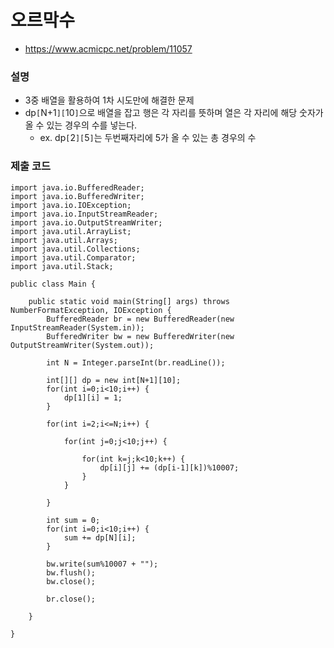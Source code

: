 # 오르막수
- https://www.acmicpc.net/problem/11057

### 설명
- 3중 배열을 활용하여 1차 시도만에 해결한 문제
- dp`[`N+1`][`10`]`으로 배열을 잡고 행은 각 자리를 뜻하며 열은 각 자리에 해당 숫자가 올 수 있는 경우의 수를 넣는다.
    - ex. dp`[`2`][`5`]`는 두번째자리에 5가 올 수 있는 총 경우의 수

### 제출 코드
~~~
import java.io.BufferedReader;
import java.io.BufferedWriter;
import java.io.IOException;
import java.io.InputStreamReader;
import java.io.OutputStreamWriter;
import java.util.ArrayList;
import java.util.Arrays;
import java.util.Collections;
import java.util.Comparator;
import java.util.Stack;

public class Main {

	public static void main(String[] args) throws NumberFormatException, IOException {
		BufferedReader br = new BufferedReader(new InputStreamReader(System.in));
		BufferedWriter bw = new BufferedWriter(new OutputStreamWriter(System.out));

		int N = Integer.parseInt(br.readLine());
		
		int[][] dp = new int[N+1][10];
		for(int i=0;i<10;i++) {
			dp[1][i] = 1;
		}
		
		for(int i=2;i<=N;i++) {
			
			for(int j=0;j<10;j++) {
				
				for(int k=j;k<10;k++) {
					dp[i][j] += (dp[i-1][k])%10007;
				}
			}
			
		}
		
		int sum = 0;
		for(int i=0;i<10;i++) {
			sum += dp[N][i];
		}

		bw.write(sum%10007 + "");
		bw.flush();
		bw.close();

		br.close();

	}

}

~~~
